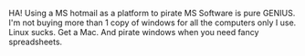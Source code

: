 HA! Using a MS hotmail as a platform to pirate MS Software is pure GENIUS. I'm not buying more than 1 copy of windows for all the computers only I use. Linux sucks. Get a Mac. And pirate windows when you need fancy spreadsheets.